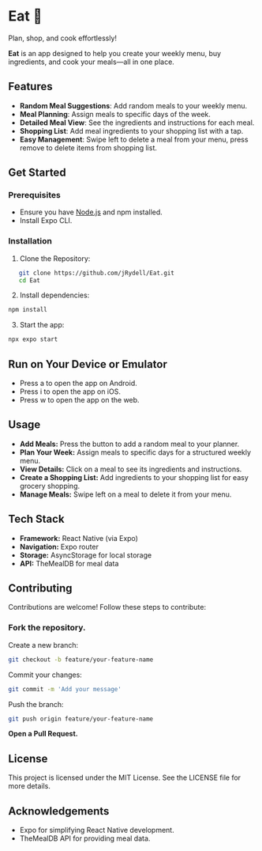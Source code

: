 # Eat 🍴

Plan, shop, and cook effortlessly!

**Eat** is an app designed to help you create your weekly menu, buy ingredients, and cook your meals—all in one place.

## Features

- **Random Meal Suggestions**: Add random meals to your weekly menu.
- **Meal Planning**: Assign meals to specific days of the week.
- **Detailed Meal View**: See the ingredients and instructions for each meal.
- **Shopping List**: Add meal ingredients to your shopping list with a tap.
- **Easy Management**: Swipe left to delete a meal from your menu, press remove to delete items from shopping list.
  

## Get Started

### Prerequisites

- Ensure you have [Node.js](https://nodejs.org/) and npm installed.
- Install Expo CLI.

### Installation

1. Clone the Repository:

```bash
   git clone https://github.com/jRydell/Eat.git
   cd Eat
```

2. Install dependencies:

```bash
npm install
```

3. Start the app:

```bash
npx expo start
```

## Run on Your Device or Emulator

- Press a to open the app on Android.
- Press i to open the app on iOS.
- Press w to open the app on the web.

## Usage

- **Add Meals:** Press the button to add a random meal to your planner.
- **Plan Your Week:** Assign meals to specific days for a structured weekly menu.
- **View Details:** Click on a meal to see its ingredients and instructions.
- **Create a Shopping List:** Add ingredients to your shopping list for easy grocery shopping.
- **Manage Meals:** Swipe left on a meal to delete it from your menu.

## Tech Stack

- **Framework:** React Native (via Expo)
- **Navigation:** Expo router
- **Storage:** AsyncStorage for local storage
- **API:** TheMealDB for meal data

## Contributing

Contributions are welcome! Follow these steps to contribute:

### Fork the repository.

Create a new branch:

```bash
git checkout -b feature/your-feature-name
```

Commit your changes:

```bash
git commit -m 'Add your message'
```

Push the branch:

```bash
git push origin feature/your-feature-name
```

**Open a Pull Request.**

## License

This project is licensed under the MIT License. See the LICENSE file for more details.

## Acknowledgements

- Expo for simplifying React Native development.
- TheMealDB API for providing meal data.

